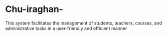 # Chu-iraghan-
This system facilitates the management of students, teachers, courses, and administrative tasks in a user-friendly and efficient manner
